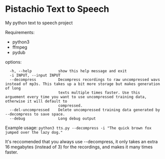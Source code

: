 # Pistachio Text to Speech
My python text to speech project


Requirements:
 - python3
 - ffmpeg
 - pydub

options:
```
  -h, --help            show this help message and exit
  -i INPUT, --input INPUT
  --decompress          Decompress recordings to raw uncompressed wavs instead of mp3s. This takes up a bit more storage but makes generation of long
                        texts multiple times faster. Use this arguement every time you want to use uncompressed training data, otherwise it will default to
                        compressed.
  --del-uncompressed    Delete uncompressed training data generated by --decompress to save space.
  --debug               Long debug output
```

Example usage:
`python3 tts.py --decompress -i "The quick brown fox jumped over the lazy dog." `

It's reccomended that you always use --decompress, it only takes an extra 16 megabytes (instead of 3) for the recordings, and makes it many times faster.
